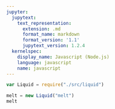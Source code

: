 ```yaml
---
jupyter:
  jupytext:
    text_representation:
      extension: .md
      format_name: markdown
      format_version: '1.1'
      jupytext_version: 1.2.4
  kernelspec:
    display_name: Javascript (Node.js)
    language: javascript
    name: javascript
---
```


```javascript
var Liquid = require("./src/liquid")
```

```javascript
melt = new Liquid("melt")
melt
```

```javascript

```
